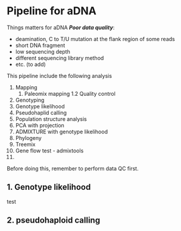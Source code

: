 # Pipeline for aDNA

Things matters for aDNA ***Poor data quality***:
- deamination, C to T/U mutation at the flank region of some reads
- short DNA fragment
- low sequencing depth
- different sequencing library method
- etc. (to add)


This pipeline include the following analysis
1. Mapping
    1. Paleomix mapping
    1.2 Quality control  
3. Genotyping
  1. Genotype likelihood
  2. Pseudohaplid calling
4. Population structure analysis
  1. PCA with projection
  2. ADMIXTURE with genotype likelihood
5. Phylogeny
  1. Treemix
6. Gene flow test - admixtools
7. 
Before doing this, remember to perform data QC first.

## 1. Genotype likelihood
test




## 2. pseudohaploid calling

